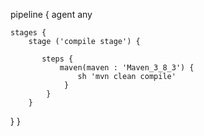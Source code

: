 pipeline {
    agent any

    stages {
        stage ('compile stage') {
        
           steps {
               maven(maven : 'Maven_3_8_3') {
                   sh 'mvn clean compile'
                }
            }
        }
  }
}
